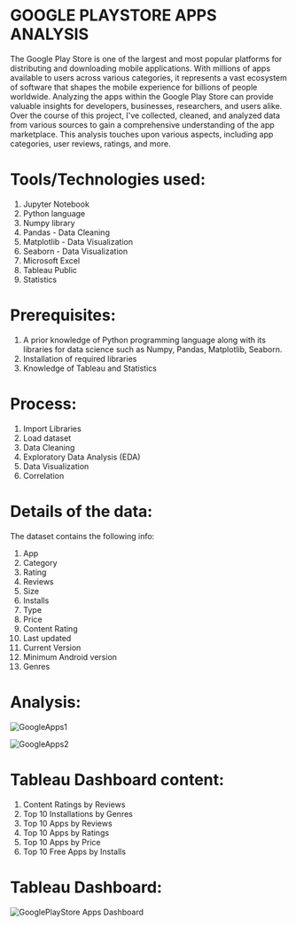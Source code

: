 # GOOGLE PLAYSTORE APPS ANALYSIS
The Google Play Store is one of the largest and most popular platforms for distributing and downloading mobile applications. With millions of apps available to users across various categories, it represents a vast ecosystem of software that shapes the mobile experience for billions of people worldwide. Analyzing the apps within the Google Play Store can provide valuable insights for developers, businesses, researchers, and users alike.  Over the course of this project, I've collected, cleaned, and analyzed data from various sources to gain a comprehensive understanding of the app marketplace. This analysis touches upon various aspects, including app categories, user reviews, ratings, and more.

# Tools/Technologies used:
1. Jupyter Notebook
2. Python language
3. Numpy library
4. Pandas - Data Cleaning
5. Matplotlib - Data Visualization
6. Seaborn - Data Visualization
7. Microsoft Excel
8. Tableau Public
9. Statistics

# Prerequisites:
1. A prior knowledge of Python programming language along with its libraries for data science such as Numpy, Pandas, Matplotlib, Seaborn.
2. Installation of required libraries
3. Knowledge of Tableau and Statistics

# Process:
1. Import Libraries
2. Load dataset
3. Data Cleaning
4. Exploratory Data Analysis (EDA)
5. Data Visualization
6. Correlation

# Details of the data:
The dataset contains the following info:
1. App
2. Category
3. Rating
4. Reviews
5. Size
6. Installs
7. Type
8. Price
9. Content Rating
10. Last updated
11. Current Version
12. Minimum Android version
13. Genres

# Analysis:
![GoogleApps1](https://github.com/Navina-Murugadas/Google_Playstore_Apps_Analysis_DS/assets/72821323/72d90ed2-5c61-498a-ad21-85d4081ed978)

![GoogleApps2](https://github.com/Navina-Murugadas/Google_Playstore_Apps_Analysis_DS/assets/72821323/32a5bd68-86b0-4770-9cdb-b96a7854090b)


# Tableau Dashboard content:
1. Content Ratings by Reviews
2. Top 10 Installations by Genres
3. Top 10 Apps by Reviews
4. Top 10 Apps by Ratings
5. Top 10 Apps by Price
6. Top 10 Free Apps by Installs

# Tableau Dashboard:
![GooglePlayStore Apps Dashboard](https://github.com/Navina-Murugadas/Google_Playstore_Apps_Analysis_DS/assets/72821323/1ce60598-4088-4f05-84a5-85603f3d4688)








